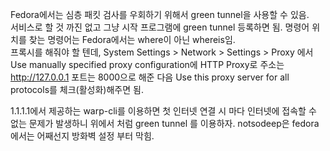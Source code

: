 Fedora에서는 심층 패킷 검사를 우회하기 위해서 green tunnel을 사용할 수 있음.  
서비스로 할 것 까진 없고 그냥 시작 프로그램에 green tunnel 등록하면 됨. 명령어 위치를 찾는 명령어는 Fedora에서는 where이 아닌 whereis임.  
프록시를 해줘야 할 텐데, System Settings > Network > Settings > Proxy 에서 Use manually specified proxy configuration에 HTTP Proxy로 주소는 http://127.0.0.1 포트는 8000으로 해준 다음 Use this proxy server for all protocols를 체크(활성화)해주면 됨.


1.1.1.1에서 제공하는 warp-cli를 이용하면 첫 인터넷 연결 시 마다 인터넷에 접속할 수 없는 문제가 발생하니 위에서 처럼 green tunnel 를 이용하자. notsodeep은 fedora에서는 어째선지 방화벽 설정 부터 막힘.
